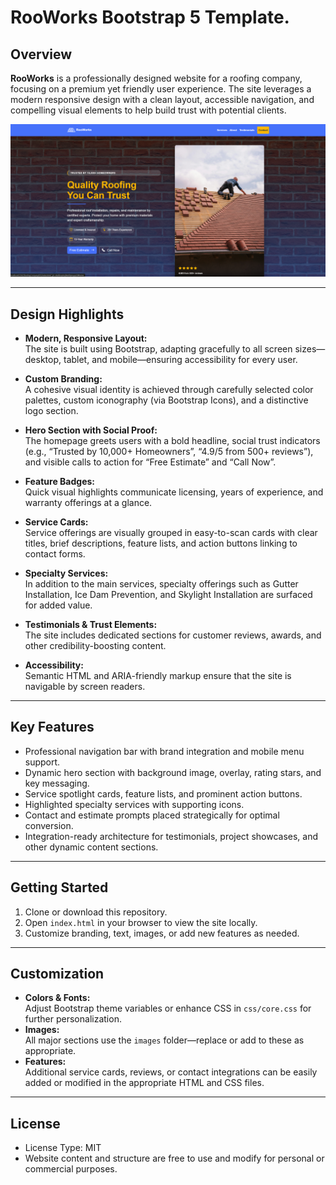 # RooWorks Bootstrap 5 Template.

## Overview

**RooWorks** is a professionally designed website for a roofing company, focusing on a premium yet friendly user experience. The site leverages a modern responsive design with a clean layout, accessible navigation, and compelling visual elements to help build trust with potential clients.

![RooWorks](images/RooWorks.png)


---

## Design Highlights

- **Modern, Responsive Layout:**  
  The site is built using Bootstrap, adapting gracefully to all screen sizes—desktop, tablet, and mobile—ensuring accessibility for every user.

- **Custom Branding:**  
  A cohesive visual identity is achieved through carefully selected color palettes, custom iconography (via Bootstrap Icons), and a distinctive logo section.

- **Hero Section with Social Proof:**  
  The homepage greets users with a bold headline, social trust indicators (e.g., “Trusted by 10,000+ Homeowners”, “4.9/5 from 500+ reviews”), and visible calls to action for “Free Estimate” and “Call Now”.

- **Feature Badges:**  
  Quick visual highlights communicate licensing, years of experience, and warranty offerings at a glance.

- **Service Cards:**  
  Service offerings are visually grouped in easy-to-scan cards with clear titles, brief descriptions, feature lists, and action buttons linking to contact forms.

- **Specialty Services:**  
  In addition to the main services, specialty offerings such as Gutter Installation, Ice Dam Prevention, and Skylight Installation are surfaced for added value.

- **Testimonials & Trust Elements:**  
  The site includes dedicated sections for customer reviews, awards, and other credibility-boosting content.

- **Accessibility:**  
  Semantic HTML and ARIA-friendly markup ensure that the site is navigable by screen readers.

---

## Key Features

- Professional navigation bar with brand integration and mobile menu support.
- Dynamic hero section with background image, overlay, rating stars, and key messaging.
- Service spotlight cards, feature lists, and prominent action buttons.
- Highlighted specialty services with supporting icons.
- Contact and estimate prompts placed strategically for optimal conversion.
- Integration-ready architecture for testimonials, project showcases, and other dynamic content sections.


---

## Getting Started

1. Clone or download this repository.
2. Open `index.html` in your browser to view the site locally.
3. Customize branding, text, images, or add new features as needed.

---

## Customization

- **Colors & Fonts:**  
  Adjust Bootstrap theme variables or enhance CSS in `css/core.css` for further personalization.
- **Images:**  
  All major sections use the `images` folder—replace or add to these as appropriate.
- **Features:**  
  Additional service cards, reviews, or contact integrations can be easily added or modified in the appropriate HTML and CSS files.

---

## License
- License Type: MIT
- Website content and structure are free to use and modify for personal or commercial purposes.
